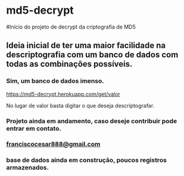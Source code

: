 # md5-decrypt
#Início do projeto de decrypt da criptografia de MD5

## Ideia inicial de ter uma maior facilidade na descriptografia com um banco de dados com todas as combinações possíveis.

### Sim, um banco de dados imenso.




https://md5-decrypt.herokuapp.com/get/valor


No lugar de valor basta digitar o que deseja descriptografar.


### Projeto ainda em andamento, caso deseje contribuir pode entrar em contato.

### franciscocesar888@gmail.com


### base de dados ainda em construção, poucos registros armazenados.
